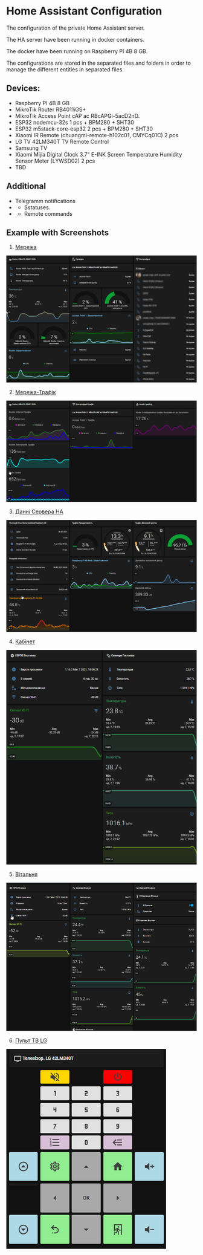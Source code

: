 # Home Assistant Configuration

The configuration of the private Home Assistant server. 

The HA server have been running in docker containers.

The docker have been running on Raspberry PI 4B 8 GB.

The configurations are stored in the separated files and folders in order to manage the different entities in separated files.

## Devices:
- Raspberry PI 4B 8 GB
- MikroTik Router RB4011iGS+ 
- MikroTik Access Point cAP ac RBcAPGi-5acD2nD.
- ESP32 nodemcu-32s 1 pcs + BPM280 + SHT30
- ESP32 m5stack-core-esp32 2 pсs + BPM280 + SHT30
- Xiaomi IR Remote (chuangmi-remote-h102c01, CMYCq01C) 2 pсs
- LG TV 42LM340T TV Remote Control
- Samsung TV
- Xiaomi Mijia Digital Clock 3.7" E-INK Screen Temperature Humidity Sensor Meter (LYWSD02) 2 pcs
- TBD

## Additional
- Telegramm notifications
- - Sstatuses. 
- - Remote commands 

## Example with Screenshots
1. [Мережа](includes/views/network.yaml)

![Мережа](https://github.com/Pavel-Vovk/HA/blob/master/image/home_assistant1.png)

2. [Мережа-Трафік](includes/views/network_traffic.yaml)

![Мережа-Трафік](https://github.com/Pavel-Vovk/HA/blob/master/image/home_assistant2.png)

3. [Данні Сервера HA](includes/views/homeassistant.yaml)

![Данні Сервера HA](https://github.com/Pavel-Vovk/HA/blob/master/image/home_assistant3.png)

4. [Кабінет](includes/views/esp32_room2.yaml)

![Кабінет](https://github.com/Pavel-Vovk/HA/blob/master/image/home_assistant4.png)

5. [Вітальня](includes/views/living_room.yaml)

![Вітальня](https://github.com/Pavel-Vovk/HA/blob/master/image/home_assistant5.png)

6. [Пульт ТВ LG](includes/views/tv_remote.yaml)

![Пульт](https://github.com/Pavel-Vovk/HA/blob/master/image/home_assistant6.png)

